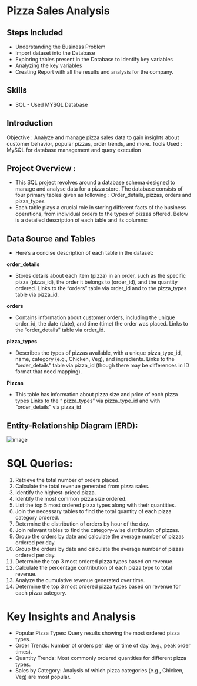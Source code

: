 # Pizza Sales Analysis

## Steps Included 
* Understanding the Business Problem
* Import dataset into the Database 
* Exploring tables present in the Database to identify key variables
* Analyzing the key variables
* Creating Report with all the results and analysis for the company.

## Skills 
* SQL - Used MYSQL Database

## Introduction

Objective : Analyze and manage pizza sales data to gain insights about customer behavior, popular pizzas, order trends, and more.
Tools Used : MySQL for database management and query execution

## Project Overview :       
* This SQL project revolves around a database schema designed to manage and analyse data for a pizza store. The database consists of four primary tables given as following :
Order_details, pizzas, orders and pizza_types
* Each table plays a crucial role in storing different facts of the business operations, from individual orders to the types of pizzas offered. Below is a detailed description of each table and its columns:

## Data Source and Tables 

* Here’s a concise description of each table in the dataset:

**order_details**  
* Stores details about each item (pizza) in an order, such as the specific pizza (pizza_id), the order it belongs to (order_id), and the quantity ordered.
Links to the “orders” table via order_id and to the pizza_types table via pizza_id.

**orders**
* Contains information about customer orders, including the unique order_id, the date (date), and time (time) the order was placed.
Links to the “order_details” table via order_id.

**pizza_types** 
* Describes the types of pizzas available, with a unique pizza_type_id, name, category (e.g., Chicken, Veg), and ingredients.
Links to the “order_details” table via pizza_id (though there may be differences in ID format that need mapping).

**Pizzas**  
* This table has information about pizza size and price of each pizza types 
Links to the “ pizza_types” via pizza_type_id  and with “order_details” via pizza_id

## Entity-Relationship Diagram (ERD):


![image](https://github.com/user-attachments/assets/8b85492e-3854-4ba8-ab44-291fe8ee6e8c)

# SQL Queries:
1. Retrieve the total number of orders placed.
2. Calculate the total revenue generated from pizza sales.
3. Identify the highest-priced pizza.
4. Identify the most common pizza size ordered.
5. List the top 5 most ordered pizza types along with their quantities.
6. Join the necessary tables to find the total quantity of each pizza category ordered.
7. Determine the distribution of orders by hour of the day.
8. Join relevant tables to find the category-wise distribution of pizzas.
9. Group the orders by date and calculate the average number of pizzas ordered per day.
10. Group the orders by date and calculate the average number of pizzas ordered per day.
11. Determine the top 3 most ordered pizza types based on revenue.
12. Calculate the percentage contribution of each pizza type to total revenue.
13. Analyze the cumulative revenue generated over time.
14. Determine the top 3 most ordered pizza types based on revenue for each pizza category.

# Key Insights and Analysis
* Popular Pizza Types: Query results showing the most ordered pizza types.
* Order Trends: Number of orders per day or time of day (e.g., peak order times).
* Quantity Trends: Most commonly ordered quantities for different pizza types.
* Sales by Category: Analysis of which pizza categories (e.g., Chicken, Veg) are most popular.










